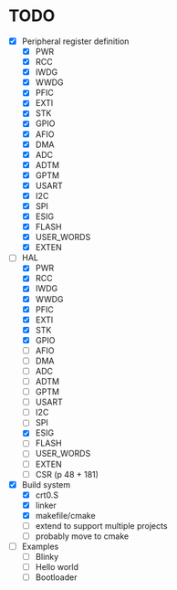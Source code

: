 # TODO

- [x] Peripheral register definition
  - [x] PWR
  - [x] RCC
  - [x] IWDG
  - [x] WWDG
  - [x] PFIC
  - [x] EXTI
  - [x] STK
  - [x] GPIO
  - [x] AFIO
  - [x] DMA
  - [x] ADC
  - [x] ADTM
  - [x] GPTM
  - [x] USART
  - [x] I2C
  - [x] SPI
  - [x] ESIG
  - [x] FLASH
  - [x] USER_WORDS
  - [x] EXTEN
- [ ] HAL
  - [x] PWR
  - [x] RCC
  - [x] IWDG
  - [x] WWDG
  - [x] PFIC
  - [x] EXTI
  - [x] STK
  - [x] GPIO
  - [ ] AFIO
  - [ ] DMA
  - [ ] ADC
  - [ ] ADTM
  - [ ] GPTM
  - [ ] USART
  - [ ] I2C
  - [ ] SPI
  - [x] ESIG
  - [ ] FLASH
  - [ ] USER_WORDS
  - [ ] EXTEN
  - [ ] CSR (p 48 + 181)
- [x] Build system
  - [x] crt0.S
  - [x] linker
  - [x] makefile/cmake
  - [ ] extend to support multiple projects
  - [ ] probably move to cmake
- [ ] Examples
  - [ ] Blinky
  - [ ] Hello world
  - [ ] Bootloader
